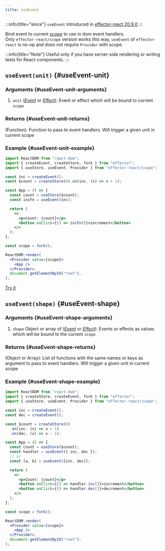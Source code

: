 ```yaml
---
title: useEvent
---
```


:::info{title="since"}
`useEvent` introduced in [effector-react 20.9.0](https://changelog.effector.dev/#effector-20-9-0)
:::

Bind event to current [_scope_](/en/api/effector/Scope) to use in dom event handlers.<br/>
Only `effector-react/scope` version works this way, `useEvent` of `effector-react` is no-op and does not require `Provider` with scope.

:::info{title="Note"}
Useful only if you have server-side rendering or writing tests for React-components.
:::

## `useEvent(unit)` {#useEvent-unit}

### Arguments {#useEvent-unit-arguments}

1. `unit` ([_Event_](/en/api/effector/Event) or [_Effect_](/en/api/effector/Effect)): Event or effect which will be bound to current `scope`

### Returns {#useEvent-unit-returns}

(Function): Function to pass to event handlers. Will trigger a given unit in current scope

### Example {#useEvent-unit-example}

```jsx
import ReactDOM from "react-dom";
import { createEvent, createStore, fork } from "effector";
import { useStore, useEvent, Provider } from "effector-react/scope";

const inc = createEvent();
const $count = createStore(0).on(inc, (x) => x + 1);

const App = () => {
  const count = useStore($count);
  const incFn = useEvent(inc);

  return (
    <>
      <p>Count: {count}</p>
      <button onClick={() => incFn()}>increment</button>
    </>
  );
};

const scope = fork();

ReactDOM.render(
  <Provider value={scope}>
    <App />
  </Provider>,
  document.getElementById("root"),
);
```

[Try it](https://share.effector.dev/GyiJvLdo)

## `useEvent(shape)` {#useEvent-shape}

### Arguments {#useEvent-shape-arguments}

1. `shape` Object or array of ([_Event_](/en/api/effector/Event) or [_Effect_](/en/api/effector/Effect)): Events or effects as values which will be bound to the current `scope`

### Returns {#useEvent-shape-returns}

(Object or Array): List of functions with the same names or keys as argument to pass to event handlers. Will trigger a given unit in current scope

### Example {#useEvent-shape-example}

```jsx
import ReactDOM from "react-dom";
import { createStore, createEvent, fork } from "effector";
import { useStore, useEvent, Provider } from "effector-react/scope";

const inc = createEvent();
const dec = createEvent();

const $count = createStore(0)
  .on(inc, (x) => x + 1)
  .on(dec, (x) => x - 1);

const App = () => {
  const count = useStore($count);
  const handler = useEvent({ inc, dec });
  // or
  const [a, b] = useEvent([inc, dec]);

  return (
    <>
      <p>Count: {count}</p>
      <button onClick={() => handler.inc()}>increment</button>
      <button onClick={() => handler.dec()}>decrement</button>
    </>
  );
};

const scope = fork();

ReactDOM.render(
  <Provider value={scope}>
    <App />
  </Provider>,
  document.getElementById("root"),
);
```
